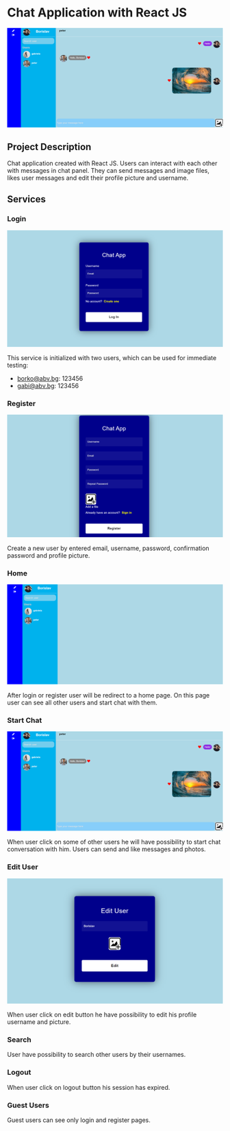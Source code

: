 # Chat Application with React JS
![My Image](/src/assets/messages.png)

## Project Description

Chat application created with React JS. Users can interact with each other with messages
in chat panel. They can send messages and image files, likes user messages and edit their
profile picture and username.

## Services

### Login
![My Image](/src/assets/login.png)

This service is initialized with two users, which can be used for immediate testing:

- borko@abv.bg: 123456
- gabi@abv.bg: 123456

### Register
![My Image](/src/assets/register.png)

Create a new user by entered email, username, password, confirmation password and profile picture.

### Home
![My Image](/src/assets/chat.png)

After login or register user will be redirect to a home page. On this page user can see all other users
and start chat with them.

### Start Chat
![My Image](/src/assets/messages.png)

When user click on some of other users he will have possibility to start chat conversation with him.
Users can send and like messages and photos.

### Edit User
![My Image](/src/assets/edit-user.png)

When user click on edit button he have possibility to edit his profile username and picture.

### Search

User have possibility to search other users by their usernames.

### Logout

When user click on logout button his session has expired.


### Guest Users

Guest users can see only login and register pages.